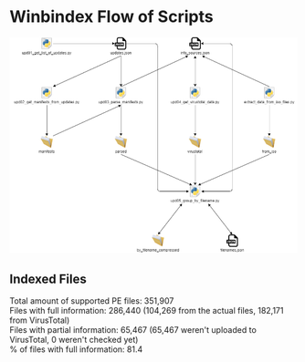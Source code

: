 # Winbindex Flow of Scripts

![winbindex-scripts-flow.png](winbindex-scripts-flow.png)

## Indexed Files

<!--FileStats-->
Total amount of supported PE files: 351,907  
Files with full information: 286,440 (104,269 from the actual files, 182,171 from VirusTotal)  
Files with partial information: 65,467 (65,467 weren't uploaded to VirusTotal, 0 weren't checked yet)  
% of files with full information: 81.4  
<!--/FileStats-->
